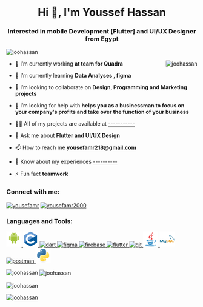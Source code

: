 <h1 align="center">Hi 👋, I'm Youssef Hassan</h1>
<h3 align="center">Interested in mobile Development [Flutter] and UI/UX Designer from Egypt</h3>

<p align="left"> <img src="https://komarev.com/ghpvc/?username=joohassan&label=Profile%20views&color=0e75b6&style=flat" alt="joohassan" /> </p>

<p><img align="right" src="https://i.pinimg.com/564x/0d/3c/48/0d3c48b6869e98aeaed2285e99ce5536.jpg" alt="joohassan" /></p>


- 🔭 I’m currently working **at team for Quadra**

- 🌱 I’m currently learning **Data Analyses , figma**

- 👯 I’m looking to collaborate on **Design, Programming and Marketing projects**

- 🤝 I’m looking for help with **helps you as a businessman to focus on your company's profits and take over the function of your business**

- 👨‍💻 All of my projects are available at [-----------](-----------)

- 💬 Ask me about **Flutter and UI/UX Design**

- 📫 How to reach me **yousefamr218@gmail.com**

- 📄 Know about my experiences [----------](----------)

- ⚡ Fun fact **teamwork**

<h3 align="left">Connect with me:</h3>
<p align="left">
<a href="https://fb.com/yousefamr" target="blank"><img align="center" src="https://raw.githubusercontent.com/rahuldkjain/github-profile-readme-generator/master/src/images/icons/Social/facebook.svg" alt="yousefamr" height="30" width="40" /></a>
<a href="https://instagram.com/yousefamr2000" target="blank"><img align="center" src="https://raw.githubusercontent.com/rahuldkjain/github-profile-readme-generator/master/src/images/icons/Social/instagram.svg" alt="yousefamr2000" height="30" width="40" /></a>
</p>

<h3 align="left">Languages and Tools:</h3>
<p align="left"> <a href="https://developer.android.com" target="_blank" rel="noreferrer"> <img src="https://raw.githubusercontent.com/devicons/devicon/master/icons/android/android-original-wordmark.svg" alt="android" width="40" height="40"/> </a> <a href="https://www.cprogramming.com/" target="_blank" rel="noreferrer"> <img src="https://raw.githubusercontent.com/devicons/devicon/master/icons/c/c-original.svg" alt="c" width="40" height="40"/> </a> <a href="https://dart.dev" target="_blank" rel="noreferrer"> <img src="https://www.vectorlogo.zone/logos/dartlang/dartlang-icon.svg" alt="dart" width="40" height="40"/> </a> <a href="https://www.figma.com/" target="_blank" rel="noreferrer"> <img src="https://www.vectorlogo.zone/logos/figma/figma-icon.svg" alt="figma" width="40" height="40"/> </a> <a href="https://firebase.google.com/" target="_blank" rel="noreferrer"> <img src="https://www.vectorlogo.zone/logos/firebase/firebase-icon.svg" alt="firebase" width="40" height="40"/> </a> <a href="https://flutter.dev" target="_blank" rel="noreferrer"> <img src="https://www.vectorlogo.zone/logos/flutterio/flutterio-icon.svg" alt="flutter" width="40" height="40"/> </a> <a href="https://git-scm.com/" target="_blank" rel="noreferrer"> <img src="https://www.vectorlogo.zone/logos/git-scm/git-scm-icon.svg" alt="git" width="40" height="40"/> </a> <a href="https://www.java.com" target="_blank" rel="noreferrer"> <img src="https://raw.githubusercontent.com/devicons/devicon/master/icons/java/java-original.svg" alt="java" width="40" height="40"/> </a> <a href="https://www.mysql.com/" target="_blank" rel="noreferrer"> <img src="https://raw.githubusercontent.com/devicons/devicon/master/icons/mysql/mysql-original-wordmark.svg" alt="mysql" width="40" height="40"/> </a> <a href="https://postman.com" target="_blank" rel="noreferrer"> <img src="https://www.vectorlogo.zone/logos/getpostman/getpostman-icon.svg" alt="postman" width="40" height="40"/> </a> <a href="https://www.python.org" target="_blank" rel="noreferrer"> <img src="https://raw.githubusercontent.com/devicons/devicon/master/icons/python/python-original.svg" alt="python" width="40" height="40"/> </a> </p>

<p><img align="left" src="https://github-readme-stats.vercel.app/api/top-langs?username=joohassan&show_icons=true&locale=en&layout=compact" alt="joohassan" /></p>

<p>&nbsp;<img align="center" src="https://github-readme-stats.vercel.app/api?username=joohassan&show_icons=true&locale=en" alt="joohassan" /></p>

<p><img align="center" src="https://github-readme-streak-stats.herokuapp.com/?user=joohassan&" alt="joohassan" /></p>

<p align="left"> <a href="https://github.com/ryo-ma/github-profile-trophy"><img src="https://github-profile-trophy.vercel.app/?username=joohassan" alt="joohassan" /></a> </p>

